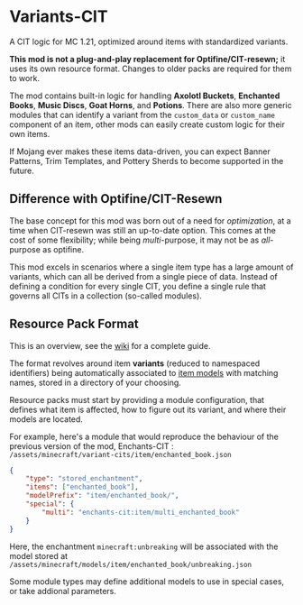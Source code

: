 # Variants-CIT
A CIT logic for MC 1.21, optimized around items with standardized variants.

**This mod is not a plug-and-play replacement for Optifine/CIT-resewn;** it uses its own resource format. Changes to older packs are required for them to work.

The mod contains built-in logic for handling **Axolotl Buckets**, **Enchanted Books**, **Music Discs**, **Goat Horns**, and **Potions**. 
There are also more generic modules that can identify a variant from the `custom_data` or `custom_name` component of an item, other mods can easily create custom logic for their own items.

If Mojang ever makes these items data-driven, you can expect Banner Patterns, Trim Templates, and Pottery Sherds to become supported in the future. 

## Difference with Optifine/CIT-Resewn
The base concept for this mod was born out of a need for _optimization_, at a time when CIT-resewn was still an up-to-date option. 
This comes at the cost of some flexibility; while being _multi_-purpose, it may not be as _all_-purpose as optifine.

This mod excels in scenarios where a single item type has a large amount of variants, which can all be derived from a single piece of data. Instead of defining a condition for every single CIT, you define a single rule that governs all CITs in a collection (so-called modules).

## Resource Pack Format
This is an overview, see the [wiki](https://github.com/Estecka/mc-Variants-CIT/wiki) for a complete guide.

The format revolves around item **variants** (reduced to namespaced identifiers) being automatically associated to [item models](https://minecraft.wiki/w/Model#Item_models) with matching names, stored in a directory of your choosing.

Resource packs must start by providing a module configuration, that defines what item is affected, how to figure out its variant, and where their models are located.

For example, here's a module that would reproduce the behaviour of the previous version of the mod, Enchants-CIT :  
`/assets/minecraft/variant-cits/item/enchanted_book.json`
```json
{
	"type": "stored_enchantment",
	"items": ["enchanted_book"],
	"modelPrefix": "item/enchanted_book/",
	"special": {
		"multi": "enchants-cit:item/multi_enchanted_book"
	}
}
```
Here, the enchantment `minecraft:unbreaking` will be associated with the model stored at `/assets/minecraft/models/item/enchanted_book/unbreaking.json`

Some module types may define additional models to use in special cases, or take addional parameters.

